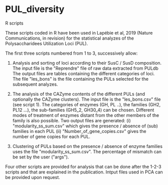 # PUL_diversity
R scripts

These scripts coded in R have been used in Lapébie et al, 2019 (Nature Communications, in revision) for the statistical analyzes of the Polysaccharidees Utilization Loci (PUL).

The first three scripts numbered from 1 to 3, successively allow:
1. Analysis and sorting of loci according to their SusC / SusD composition. The input file is the "Reprendre" file of raw data extracted from PULdb
    The output files are tables containing the different categories of loci. The file "les_bons" is the file containing the PULs selected for the subsequent analyzes.
    
2. The analysis of the CAZyme contents of the different PULs (and optionally the CAZyme clusters). The input file is the "les_bons.csv" file (see script 1). The categories of enzymes (GH, PL ..), the families (GH2, PL12 ...), the sub-families (GH5_2, GH30_4) can be chosen. Different modes of treatment of enzymes distant from the other members of the family is also possible.
Two output files are generated: (i) "modularity_ss_sum.csv" which gives the presence / absence of (sub) families in each PUL (ii) "Number_of_gene_copies.csv" gives the number of gene copies for each PUL.

3. Clustering of PULs based on the presence / absence of enzyme families uses the file "modularity_ss_sum.csv". The percentage of mismatch can be set by the user ("args").


Four other scripts are provided for analysis that can be done after the 1-2-3 scripts and that are explained in the publication. Intput files used in PCA can be provided upon request. 




